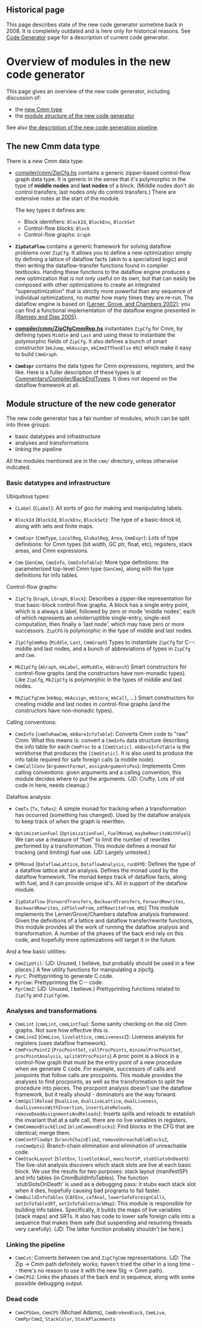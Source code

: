 ## Historical page


This page describes state of the new code generator sometime back in 2008. It is completely outdated and is here only for historical reasons. See [Code Generator](commentary/compiler/code-gen) page for a description of current code generator.

# Overview of modules in the new code generator


This page gives an overview of the new code generator, including discussion of:

- the [new Cmm type](commentary/compiler/new-code-gen-modules#the-new-cmm-data-type)
- the [module structure of the new code generator](commentary/compiler/new-code-gen-modules#module-structure-of-the-new-code-generator)


See also [the description of the new code generation pipeline](commentary/compiler/new-code-gen-pipeline).

## The new Cmm data type


There is a new Cmm data type:

- [compiler/cmm/ZipCfg.hs](https://gitlab.haskell.org/ghc/ghc/tree/master/ghc/compiler/cmm/ZipCfg.hs) contains a generic zipper-based control-flow graph data type.  It is generic in the sense that it's polymorphic in the type of **middle nodes** and **last nodes** of a block.  (Middle nodes don't do control transfers; last nodes only do control transfers.)  There are extensive notes at the start of the module.

  The key types it defines are:

  - Block identifiers: `BlockId`, `BlockEnv`, `BlockSet`
  - Control-flow blocks: `Block`
  - Control-flow graphs: `Graph`
- **`ZipDataFlow`** contains a generic framework for solving dataflow problems over `ZipCfg`. It allows you to define a new optimization simply by defining a lattice of dataflow facts (akin to a specialized logic) and then writing the dataflow-transfer functions found in compiler textbooks. Handing these functions to the dataflow engine produces a new optimization that is not only useful on its own, but that can easily be composed with other optimizations to create an integrated "superoptimization" that is strictly more powerful than any sequence of individual optimizations, no matter how many times they are re-run.  The dataflow engine is based on [(Lerner, Grove, and Chambers 2002)](http://citeseer.ist.psu.edu/old/lerner01composing.html); you can find a functional implementation of the dataflow engine presented in [ (Ramsey and Dias 2005)](http://www.cs.tufts.edu/~nr/pubs/zipcfg-abstract.html).
- **[compiler/cmm/ZipCfgCmmRep.hs](https://gitlab.haskell.org/ghc/ghc/blob/master/compiler/cmm/ZipCfgCmmRep.hs)** instantiates `ZipCfg` for Cmm, by defining types `Middle` and `Last` and using these to instantiate the polymorphic fields of `ZipCfg`.  It also defines a bunch of smart constructor (`mkJump`, `mkAssign`, `mkCmmIfThenElse` etc) which make it easy to build `CmmGraph`.
- **`CmmExpr`** contains the data types for Cmm expressions, registers, and the like. Here is a fuller description of these types is at [Commentary/Compiler/BackEndTypes](commentary/compiler/back-end-types). It does not depend on the dataflow framework at all.  

## Module structure of the new code generator


The new code generator has a fair number of modules, which can be split into three groups:

- basic datatypes and infrastructure
- analyses and transformations
- linking the pipeline


All the modules mentioned are in the `cmm/` directory, unless otherwise indicated.

### Basic datatypes and infrastructure


Ubiquitous types:

- `CLabel` (`CLabel`): All sorts of goo for making and manipulating labels.

- `BlockId` (`BlockId`, `BlockEnv`, `BlockSet`):
  The type of a basic-block id, along with sets and finite maps.

- `CmmExpr` (`CmmType`, `LocalReg`, `GlobalReg`, `Area`, `CmmExpr`):
  Lots of type definitions: for Cmm types (bit width, GC ptr, float, etc),
  registers, stack areas, and Cmm expressions.

- `Cmm` (`GenCmm`, `CmmInfo`, `CmmInfoTable`):
  More type definitions: the parameterized top-level Cmm type (`GenCmm`),
  along with the type definitions for info tables.


Control-flow graphs:

- `ZipCfg` (`Graph`, `LGraph`, `Block`):
  Describes a zipper-like representation for true basic-block
  control-flow graphs.  A block has a single entry point,
  which is a always a label, followed by zero or mode 'middle
  nodes', each of which represents an uninterruptible
  single-entry, single-exit computation, then finally a 'last
  node', which may have zero or more successors.
  `ZipCFG` is polymorphic in the type of middle and last nodes.
- `ZipCfgCmmRep` (`Middle`, `Last`, `CmmGraph`)
  Types to instantiate `ZipCfg` for C--: middle and last nodes,
  and a bunch of abbreviations of types in `ZipCfg` and `Cmm`.

- `MkZipCfg` (`AGraph`, `mkLabel`, `mkMiddle`, `mkBranch`)
  Smart constructors for control-flow graphs (and the constructors have
  non-monadic types).
  Like `ZipCfg`, `MkZipCfg` is polymorphic in the types of middle and last nodes.
- `MkZipCfgCmm` (`mkNop`, `mkAssign`, `mkStore`, `mkCall`, ...)
  Smart constructors for creating middle and last nodes in
  control-flow graphs (and the constructors have non-monadic types).


Calling conventions:

- `CmmInfo` (`cmmToRawCmm`, `mkBareInfoTable`):
  Converts Cmm code to "raw" Cmm.  What this means is: convert a `CmmInfo` data structure describing the info table for each `CmmProc` to a `[CmmStatic]`. 
  `mkBareInfoTable` is the workhorse that produces the `[CmmStatic]`.  It is also used to produce the info table required for safe foreign calls (a middle node).
- `CmmCallConv` (`ArgumentFormat`, `assignArgumentsPos`):
  Implements Cmm calling conventions: given arguments and a calling convention,
  this module decides where to put the arguments.
  (JD: Crufty. Lots of old code in here, needs cleanup.)


Dataflow analysis:

- `CmmTx` (`Tx`, `TxRes`):
  A simple monad for tracking when a transformation has
  occurred (something has changed).
  Used by the dataflow analysis to keep track of when the graph is rewritten.

- `OptimizationFuel` (`OptimizationFuel`, `FuelMonad`, `maybeRewriteWithFuel`)
  We can use a measure of "fuel" to limit the number of rewrites performed
  by a transformation. This module defines a monad for tracking (and limiting)
  fuel use.
  (JD: Largely untested.)

- `DFMonad` (`DataflowLattice`, `DataflowAnalysis`, `runDFM`):
  Defines the type of a dataflow lattice and an analysis.
  Defines the monad used by the dataflow framework.
  The monad keeps track of dataflow facts, along with fuel,
  and it can provide unique id's.
  All in support of the dataflow module.

- `ZipDataflow` (`ForwardTransfers`, `BackwardTransfers`, `ForwardRewrites`, `BackwardRewrites`,
  `zdfSolveFrom`, `zdfRewriteFrom`, etc)
  This module implements the Lerner/Grove/Chambers dataflow analysis frameword.
  Given the definitions of a lattice and dataflow transfer/rewrite functions,
  this module provides all the work of running the dataflow analysis and transformation.
  A number of the phases of the back end rely on this code,
  and hopefully more optimizations will target it in the future.


And a few basic utilities:

- `CmmZipUtil`: (JD: Unused, I believe, but probably should be used in a few places.)
  A few utility functions for manipulating a zipcfg.
- `PprC`:   Prettyprinting to generate C code.
- `PprCmm`: Prettyprinting the C-- code.
- `PprCmmZ`: (JD: Unused, I believe.)
  Prettyprinting functions related to `ZipCfg` and `ZipCfgCmm`.

### Analyses and transformations

- `CmmLint` (`cmmLint`, `cmmLintTop`):
  Some sanity checking on the old Cmm graphs.
  Not sure how effective this is.
- `CmmLiveZ` (`CmmLive`, `livelattice`, `cmmLivenessZ`):
  Liveness analysis for registers (uses dataflow framework).
- `CmmProcPointZ` (`ProcPointSet`, `callProcPoints`, `minimalProcPointSet`,
  `procPointAnalysis`, `splitAtProcPoints`)
  A proc point is a block in a control-flow graph that must be the
  entry point of a new procedure when we generate C code.
  For example, successors of calls and joinpoints that follow calls
  are procpoints.
  This module provides the analyses to find procpoints, as well as
  the transformation to split the procedure into pieces.
  The procpoint analysis doesn't use the dataflow framework,
  but it really should - dominators are the way forward.
- `CmmSpillReload` (`DualLive`, `dualLiveLattice`, `dualLiveness`,
  `dualLivenessWithInsertion`, `insertLateReloads`,
  `removeDeadAssignmentsAndReloads`):
  Inserts spills and reloads to establish the invariant that
  at a safe call, there are no live variables in registers.
- `CmmCommonBlockElimZ` (`elimCommonBlocks`):
  Find blocks in the CFG that are identical; merge them.
- `CmmContFlowOpt` (`branchChainElimZ`, `removeUnreachableBlocksZ`,
  `runCmmOpts`):
  Branch-chain elimination and elimination of unreachable code.
- `CmmStackLayout` (`SlotEnv`, `liveSlotAnal`, `manifestSP`, `stubSlotsOnDeath`):
  The live-slot analysis discovers which stack slots are live
  at each basic block.
  We use the results for two purposes:
  stack layout (manifestSP) and info tables (in CmmBuildInfoTables).
  The function \`stubSlotsOnDeath' is used as a debugging pass:
  it stubs each stack slot when it dies, hopefully causing bad
  programs to fail faster.
- `CmmBuildInfoTables` (`CAFEnv`, `cafAnal`, `lowerSafeForeignCalls`,
  `setInfoTableSRT`, `setInfoTableStackMap`):
  This module is responsible for building info tables.
  Specifically, it builds the maps of live variables (stack maps)
  and SRTs.
  It also has code to lower safe foreign calls into a sequence
  that makes them safe (but suspending and resuming threads very carefully).
  (JD: The latter function probably shouldn't be here.)

### Linking the pipeline

- `CmmCvt`: Converts between `Cmm` and `ZipCfgCmm` representations.
  (JD: The Zip -\> Cmm path definitely works; haven't tried the
  other in a long time -- there's no reason to use it with
  the new Stg -\> Cmm path).
- `CmmCPSZ`: Links the phases of the back end in sequence, along with
  some possible debugging output.

### Dead code


- `CmmCPSGen`, `CmmCPS` (Michael Adams), `CmmBrokenBlock`, `CmmLive`, `CmmPprCmmZ`, `StackColor`, `StackPlacements`
